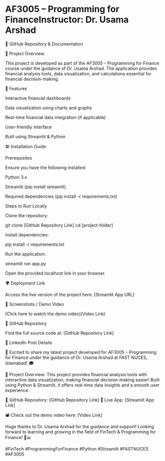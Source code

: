 # AF3005 – Programming for FinanceInstructor: Dr. Usama Arshad

📂 GitHub Repository & Documentation

📌 Project Overview

This project is developed as part of the AF3005 – Programming for Finance course under the guidance of Dr. Usama Arshad. The application provides financial analysis tools, data visualization, and calculations essential for financial decision-making.

🚀 Features

Interactive financial dashboards

Data visualization using charts and graphs

Real-time financial data integration (if applicable)

User-friendly interface

Built using Streamlit & Python

🛠 Installation Guide

Prerequisites

Ensure you have the following installed:

Python 3.x

Streamlit (pip install streamlit)

Required dependencies (pip install -r requirements.txt)

Steps to Run Locally

Clone the repository:

git clone [GitHub Repository Link]
cd [project-folder]

Install dependencies:

pip install -r requirements.txt

Run the application:

streamlit run app.py

Open the provided localhost link in your browser.

🌍 Deployment Link

Access the live version of the project here: [Streamlit App URL]

📸 Screenshots / Demo Video

[Click here to watch the demo video](Video Link)

🔗 GitHub Repository

Find the full source code at: [GitHub Repository Link]

📢 LinkedIn Post Details

🚀 Excited to share my latest project developed for AF3005 – Programming for Finance under the guidance of Dr. Usama Arshad at FAST NUCES, Islamabad! 🎓

📌 Project Overview:
This project provides financial analysis tools with interactive data visualization, making financial decision-making easier! Built using Python & Streamlit, it offers real-time data insights and a smooth user experience.

🔗 GitHub Repository: [GitHub Repository Link]
🔗 Live App: [Streamlit App Link]

📽️ Check out the demo video here: [Video Link]

Huge thanks to Dr. Usama Arshad for the guidance and support! Looking forward to learning and growing in the field of FinTech & Programming for Finance! 🚀📊

#FinTech #ProgrammingForFinance #Python #Streamlit #FASTNUCES #AF3005

